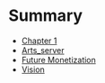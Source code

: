 # Summary

- [Chapter 1](./chapter_1.md)
- [Arts_server](./arts_server.md)
- [Future Monetization](./future_monetization.md)
- [Vision](./vision.md)
